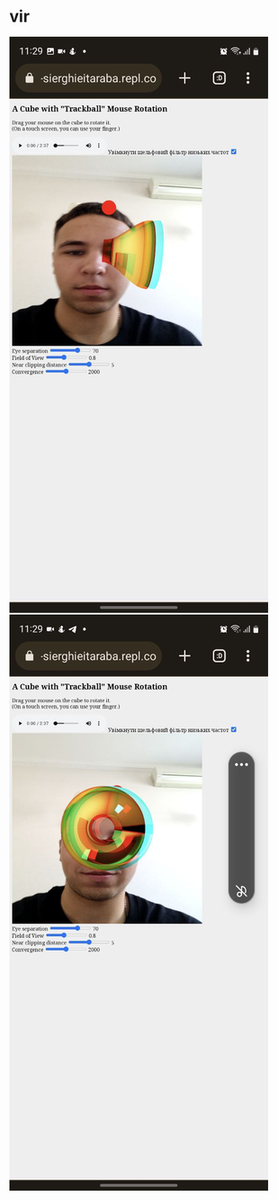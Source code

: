 # vir
![alt text](https://raw.githubusercontent.com/serjtarabara/vir/CGW/1%20(1).jpg)
![alt text](https://raw.githubusercontent.com/serjtarabara/vir/CGW/1%20(2).jpg)
